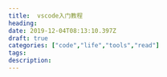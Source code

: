 ```yaml
---
title:  vscode入门教程
heading:
date: 2019-12-04T08:13:10.397Z
draft: true
categories: ["code","life","tools","read"]
tags: 
description: 
---
```


